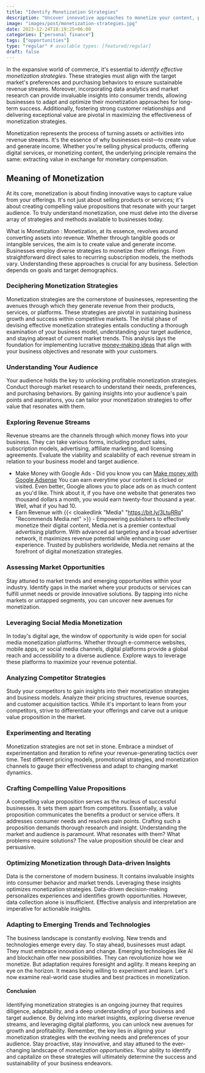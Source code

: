```yaml
---
title: "Identify Monetization Strategies"
description: "Uncover innovative approaches to monetize your content, platform, or expertise. Explore diverse revenue streams, including advertising, affiliate marketing, digital products, and subscription models, to maximize your earning potential."
image: "images/post/monetization-strategies.jpg"
date: 2023-12-24T18:19:25+06:00
categories: ["personal finance"]
tags: ["opportunities"]
type: "regular" # available types: [featured/regular]
draft: false
---
```


In the expansive world of commerce, it's essential to _identify effective monetization strategies_. These strategies must align with the target market's preferences and purchasing behaviors to ensure sustainable revenue streams. Moreover, incorporating data analytics and market research can provide invaluable insights into consumer trends, allowing businesses to adapt and optimize their monetization approaches for long-term success. Additionally, fostering strong customer relationships and delivering exceptional value are pivotal in maximizing the effectiveness of monetization strategies.

Monetization represents the process of turning assets or activities into revenue streams. It's the essence of why businesses exist—to create value and generate income. Whether you're selling physical products, offering digital services, or monetizing content, the underlying principle remains the same: extracting value in exchange for monetary compensation.

## Meaning of Monetization

At its core, monetization is about finding innovative ways to capture value from your offerings. It's not just about selling products or services; it's about creating compelling value propositions that resonate with your target audience. To truly understand monetization, one must delve into the diverse array of strategies and methods available to businesses today.

What is Monetization
: Monetization, at its essence, revolves around converting assets into revenue. Whether through tangible goods or intangible services, the aim is to create value and generate income. Businesses employ diverse strategies to monetize their offerings. From straightforward direct sales to recurring subscription models, the methods vary. Understanding these approaches is crucial for any business. Selection depends on goals and target demographics.

### Deciphering Monetization Strategies

Monetization strategies are the cornerstone of businesses, representing the avenues through which they generate revenue from their products, services, or platforms. These strategies are pivotal in sustaining business growth and success within competitive markets. The initial phase of devising effective monetization strategies entails conducting a thorough examination of your business model, understanding your target audience, and staying abreast of current market trends. This analysis lays the foundation for implementing lucrative [money-making ideas](ways-to-make-money-online) that align with your business objectives and resonate with your customers.

### Understanding Your Audience

Your audience holds the key to unlocking profitable monetization strategies. Conduct thorough market research to understand their needs, preferences, and purchasing behaviors. By gaining insights into your audience's pain points and aspirations, you can tailor your monetization strategies to offer value that resonates with them.

### Exploring Revenue Streams

Revenue streams are the channels through which money flows into your business. They can take various forms, including product sales, subscription models, advertising, affiliate marketing, and licensing agreements. Evaluate the viability and scalability of each revenue stream in relation to your business model and target audience.

- Make Money with Google Ads - Did you know you can [Make money with Google Adsense](/blog/how-to-make-money-with-google-ads) You can earn everytime your content is clicked or visited. Even better, Google allows you to place ads on as much content as you'd like. Think about it, if you have one website that generates two thousand dollars a month, you would earn twenty-four thousand a year. Well, what if you had 10.
- Earn Revenue with {{< cloakedlink "Media" "https://bit.ly/3LtuRRq" "Recommends Media.net" >}} - Empowering publishers to effectively monetize their digital content, Media.net is a premier contextual advertising platform. With advanced ad targeting and a broad advertiser network, it maximizes revenue potential while enhancing user experience. Trusted by publishers worldwide, Media.net remains at the forefront of digital monetization strategies.

### Assessing Market Opportunities

Stay attuned to market trends and emerging opportunities within your industry. Identify gaps in the market where your products or services can fulfill unmet needs or provide innovative solutions. By tapping into niche markets or untapped segments, you can uncover new avenues for monetization.

### Leveraging Social Media Monetization

In today's digital age, the window of opportunity is wide open for social media monetization platforms. Whether through e-commerce websites, mobile apps, or social media channels, digital platforms provide a global reach and accessibility to a diverse audience. Explore ways to leverage these platforms to maximize your revenue potential.

### Analyzing Competitor Strategies

Study your competitors to gain insights into their monetization strategies and business models. Analyze their pricing structures, revenue sources, and customer acquisition tactics. While it's important to learn from your competitors, strive to differentiate your offerings and carve out a unique value proposition in the market.

### Experimenting and Iterating

Monetization strategies are not set in stone. Embrace a mindset of experimentation and iteration to refine your revenue-generating tactics over time. Test different pricing models, promotional strategies, and monetization channels to gauge their effectiveness and adapt to changing market dynamics.

### Crafting Compelling Value Propositions

A compelling value proposition serves as the nucleus of successful businesses. It sets them apart from competitors. Essentially, a value proposition communicates the benefits a product or service offers. It addresses consumer needs and resolves pain points. Crafting such a proposition demands thorough research and insight. Understanding the market and audience is paramount. What resonates with them? What problems require solutions? The value proposition should be clear and persuasive.

### Optimizing Monetization through Data-driven Insights

Data is the cornerstone of modern business. It contains invaluable insights into consumer behavior and market trends. Leveraging these insights optimizes monetization strategies. Data-driven decision-making personalizes experiences and identifies growth opportunities. However, data collection alone is insufficient. Effective analysis and interpretation are imperative for actionable insights.

### Adapting to Emerging Trends and Technologies

The business landscape is constantly evolving. New trends and technologies emerge every day. To stay ahead, businesses must adapt. They must embrace innovation and change. Emerging technologies like AI and blockchain offer new possibilities. They can revolutionize how we monetize. But adaptation requires foresight and agility. It means keeping an eye on the horizon. It means being willing to experiment and learn. Let's now examine real-world case studies and best practices in monetization.

#### Conclusion

Identifying monetization strategies is an ongoing journey that requires diligence, adaptability, and a deep understanding of your business and target audience. By delving into market insights, exploring diverse revenue streams, and leveraging digital platforms, you can unlock new avenues for growth and profitability. Remember, the key lies in aligning your monetization strategies with the evolving needs and preferences of your audience. Stay proactive, stay innovative, and stay attuned to the ever-changing landscape of _monetization opportunities_. Your ability to identify and capitalize on these strategies will ultimately determine the success and sustainability of your business endeavors.
